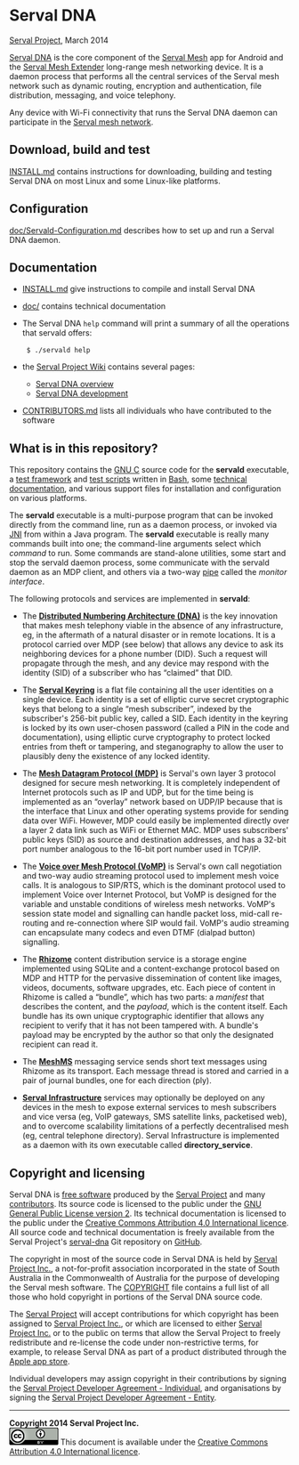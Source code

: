 Serval DNA
==========
[Serval Project][], March 2014

[Serval DNA][] is the core component of the [Serval Mesh][] app for Android and
the [Serval Mesh Extender][] long-range mesh networking device.  It is a daemon
process that performs all the central services of the Serval mesh network
such as dynamic routing, encryption and authentication, file distribution,
messaging, and voice telephony.

Any device with Wi-Fi connectivity that runs the Serval DNA daemon can
participate in the [Serval mesh network][].

Download, build and test
------------------------

[INSTALL.md](./INSTALL.md) contains instructions for downloading, building and
testing Serval DNA on most Linux and some Linux-like platforms.

Configuration
-------------

[doc/Servald-Configuration.md](./doc/Servald-Configuration.md) describes how to
set up and run a Serval DNA daemon.

Documentation
-------------

 * [INSTALL.md](./INSTALL.md) give instructions to compile and install Serval DNA

 * [doc/](./doc/) contains technical documentation

 * The Serval DNA `help` command will print a summary of all the operations
   that servald offers:

        $ ./servald help

 * the [Serval Project Wiki][] contains several pages:
   * [Serval DNA overview][Serval DNA]
   * [Serval DNA development][]

 * [CONTRIBUTORS.md](./CONTRIBUTORS.md) lists all individuals who have
   contributed to the software

What is in this repository?
---------------------------

This repository contains the [GNU C][] source code for the **servald**
executable, a [test framework](./testframework.sh) and [test scripts](./tests/)
written in [Bash][], some [technical documentation](./doc/), and various
support files for installation and configuration on various platforms.

The **servald** executable is a multi-purpose program that can be invoked
directly from the command line, run as a daemon process, or invoked via [JNI][]
from within a Java program.  The **servald** executable is really many commands
built into one; the command-line arguments select which *command* to run.  Some
commands are stand-alone utilities, some start and stop the servald daemon
process, some communicate with the servald daemon as an MDP client, and others
via a two-way [pipe][] called the *monitor interface*.

The following protocols and services are implemented in **servald**:

 * The **[Distributed Numbering Architecture (DNA)][DNA]** is the key
   innovation that makes mesh telephony viable in the absence of any
   infrastructure, eg, in the aftermath of a natural disaster or in remote
   locations.  It is a protocol carried over MDP (see below) that allows any
   device to ask its neighboring devices for a phone number (DID).  Such a
   request will propagate through the mesh, and any device may respond with the
   identity (SID) of a subscriber who has “claimed” that DID.

 * The **[Serval Keyring][]** is a flat file containing all the user identities on
   a single device.  Each identity is a set of elliptic curve secret
   cryptographic keys that belong to a single “mesh subscriber”, indexed by the
   subscriber's 256-bit public key, called a SID.  Each identity in the keyring is
   locked by its own user-chosen password (called a PIN in the code and
   documentation), using elliptic curve cryptography to protect locked entries
   from theft or tampering, and steganography to allow the user to plausibly
   deny the existence of any locked identity.

 * The **[Mesh Datagram Protocol (MDP)][MDP]** is Serval's own layer 3 protocol
   designed for secure mesh networking.  It is completely independent of
   Internet protocols such as IP and UDP, but for the time being is implemented
   as an “overlay” network based on UDP/IP because that is the interface that
   Linux and other operating systems provide for sending data over WiFi.
   However, MDP could easily be implemented directly over a layer 2 data link
   such as WiFi or Ethernet MAC.  MDP uses subscribers' public keys (SID) as
   source and destination addresses, and has a 32-bit port number analogous to
   the 16-bit port number used in TCP/IP.

 * The **[Voice over Mesh Protocol (VoMP)][VoMP]** is Serval's own call negotiation
   and two-way audio streaming protocol used to implement mesh voice calls.  It
   is analogous to SIP/RTS, which is the dominant protocol used to implement
   Voice over Internet Protocol, but VoMP is designed for the variable and
   unstable conditions of wireless mesh networks.  VoMP's session state model
   and signalling can handle packet loss, mid-call re-routing and re-connection
   where SIP would fail.  VoMP's audio streaming can encapsulate many codecs
   and even DTMF (dialpad button) signalling.

 * The **[Rhizome][]** content distribution service is a storage engine implemented
   using SQLite and a content-exchange protocol based on MDP and HTTP for the
   pervasive dissemination of content like images, videos, documents, software
   upgrades, etc.  Each piece of content in Rhizome is called a “bundle”, which
   has two parts: a *manifest* that describes the content, and the *payload*,
   which is the content itself.  Each bundle has its own unique cryptographic
   identifier that allows any recipient to verify that it has not been tampered
   with.  A bundle's payload may be encrypted by the author so that only the
   designated recipient can read it.

 * The **[MeshMS][]** messaging service sends short text messages using Rhizome
   as its transport.  Each message thread is stored and carried in a pair of
   journal bundles, one for each direction (ply).

 * **[Serval Infrastructure][]** services may optionally be deployed on any devices
   in the mesh to expose external services to mesh subscribers and vice versa
   (eg, VoIP gateways, SMS satellite links, packetised web), and to overcome
   scalability limitations of a perfectly decentralised mesh (eg, central
   telephone directory).  Serval Infrastructure is implemented as a daemon with
   its own executable called **directory_service**.

Copyright and licensing
-----------------------

Serval DNA is [free software][] produced by the [Serval Project][] and many
[contributors][].  Its source code is licensed to the public under the [GNU
General Public License version 2][GPL2].  Its technical documentation is
licensed to the public under the [Creative Commons Attribution 4.0
International licence][CC BY 4.0].  All source code and technical documentation
is freely available from the Serval Project's [serval-dna][] Git repository on
[GitHub][].

The copyright in most of the source code in Serval DNA is held by [Serval
Project Inc.][SPI], a not-for-profit association incorporated in the state of
South Australia in the Commonwealth of Australia for the purpose of developing
the Serval mesh software.  The [COPYRIGHT][] file contains a full list of all
those who hold copyright in portions of the Serval DNA source code.

The [Serval Project][] will accept contributions for which copyright has been
assigned to [Serval Project Inc.][SPI], or which are licensed to either [Serval
Project Inc.][SPI] or to the public on terms that allow the Serval Project to
freely redistribute and re-license the code under non-restrictive terms, for
example, to release Serval DNA as part of a product distributed through the
[Apple app store][].

Individual developers may assign copyright in their contributions by signing
the [Serval Project Developer Agreement - Individual][individ], and
organisations by signing the [Serval Project Developer Agreement -
Entity][entity].

-----
**Copyright 2014 Serval Project Inc.**  
![CC-BY-4.0](./cc-by-4.0.png)
This document is available under the [Creative Commons Attribution 4.0 International licence][CC BY 4.0].


[Serval Project]: http://www.servalproject.org/
[Serval Project Wiki]: http://developer.servalproject.org/
[Serval DNA]: http://developer.servalproject.org/dokuwiki/doku.php?id=content:servaldna:
[Serval DNA development]: http://developer.servalproject.org/dokuwiki/doku.php?id=content:servaldna:development
[Serval Mesh]: http://developer.servalproject.org/dokuwiki/doku.php?id=content:servalmesh:
[Serval Mesh Extender]: http://developer.servalproject.org/dokuwiki/doku.php?id=content:meshextender:
[Serval mesh network]: http://developer.servalproject.org/dokuwiki/doku.php?id=content:tech:mesh_network
[SPI]: http://developer.servalproject.org/dokuwiki/doku.php?id=content:spi
[serval-dna]: https://github.com/servalproject/serval-dna
[batphone]: https://github.com/servalproject/batphone
[issue #28]: https://github.com/servalproject/serval-dna/issues/28
[GNU C]: http://gcc.gnu.org/
[daemon]: http://en.wikipedia.org/wiki/Daemon_(computing)
[free software]: http://www.gnu.org/philosophy/free-sw.html
[contributors]: /servalproject/serval-dna/blob/development/CONTRIBUTORS.md
[GitHub]: https://github.com/servalproject
[COPYRIGHT]: ./COPYRIGHT.txt
[GPL2]: ./GPL-2.0.txt
[Apple app store]: http://www.fsf.org/blogs/licensing/more-about-the-app-store-gpl-enforcement
[individ]: http://developer.servalproject.org/files/serval_project_inc-individual.pdf
[entity]: http://developer.servalproject.org/files/serval_project_inc-entity.pdf
[DNA]: http://developer.servalproject.org/dokuwiki/doku.php?id=content:tech:dna
[Serval Keyring]: http://developer.servalproject.org/dokuwiki/doku.php?id=content:tech:keyring
[MDP]: http://developer.servalproject.org/dokuwiki/doku.php?id=content:tech:mdp
[VoMP]: http://developer.servalproject.org/dokuwiki/doku.php?id=content:tech:vomp
[Rhizome]: http://developer.servalproject.org/dokuwiki/doku.php?id=content:tech:rhizome
[MeshMS]: http://developer.servalproject.org/dokuwiki/doku.php?id=content:tech:meshms
[Serval Infrastructure]: http://developer.servalproject.org/dokuwiki/doku.php?id=content:tech:serval_infrastructure
[JNI]: http://en.wikipedia.org/wiki/Java_Native_Interface
[Bash]: http://en.wikipedia.org/wiki/Bash_(Unix_shell)
[pipe]: http://www.kernel.org/doc/man-pages/online/pages/man2/pipe.2.html
[CC BY 4.0]: http://creativecommons.org/licenses/by/4.0/
